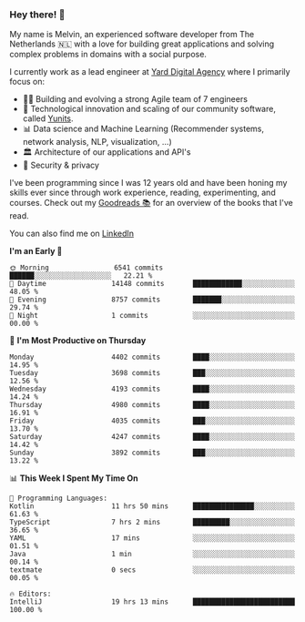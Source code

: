 ### Hey there! 👋

My name is Melvin, an experienced software developer from The Netherlands 🇳🇱 with a love for building great applications and solving complex problems in domains with a social purpose. 

I currently work as a lead engineer at [Yard Digital Agency](https://github.com/yardinternet) where I primarily focus on:

* 👏🏼 Building and evolving a strong Agile team of 7 engineers
* 🚀 Technological innovation and scaling of our community software, called [Yunits](https://www.yunits.com/).
* 📊 Data science and Machine Learning (Recommender systems, network analysis, NLP, visualization, ...)
* 🏛 Architecture of our applications and API's
* 🔐 Security & privacy

I've been programming since I was 12 years old and have been honing my skills ever since through work experience, reading, experimenting, and courses.
Check out my [Goodreads 📚](https://goodreads.com/melvinkoopmans) for an overview of the books that I've read. 

You can also find me on [LinkedIn](https://www.linkedin.com/in/melvinkoopmans)

<!--START_SECTION:waka-->
**I'm an Early 🐤** 

```text
🌞 Morning                6541 commits        ██████░░░░░░░░░░░░░░░░░░░   22.21 % 
🌆 Daytime                14148 commits       ████████████░░░░░░░░░░░░░   48.05 % 
🌃 Evening                8757 commits        ███████░░░░░░░░░░░░░░░░░░   29.74 % 
🌙 Night                  1 commits           ░░░░░░░░░░░░░░░░░░░░░░░░░   00.00 % 
```
📅 **I'm Most Productive on Thursday** 

```text
Monday                   4402 commits        ████░░░░░░░░░░░░░░░░░░░░░   14.95 % 
Tuesday                  3698 commits        ███░░░░░░░░░░░░░░░░░░░░░░   12.56 % 
Wednesday                4193 commits        ████░░░░░░░░░░░░░░░░░░░░░   14.24 % 
Thursday                 4980 commits        ████░░░░░░░░░░░░░░░░░░░░░   16.91 % 
Friday                   4035 commits        ███░░░░░░░░░░░░░░░░░░░░░░   13.70 % 
Saturday                 4247 commits        ████░░░░░░░░░░░░░░░░░░░░░   14.42 % 
Sunday                   3892 commits        ███░░░░░░░░░░░░░░░░░░░░░░   13.22 % 
```


📊 **This Week I Spent My Time On** 

```text
💬 Programming Languages: 
Kotlin                   11 hrs 50 mins      ███████████████░░░░░░░░░░   61.63 % 
TypeScript               7 hrs 2 mins        █████████░░░░░░░░░░░░░░░░   36.65 % 
YAML                     17 mins             ░░░░░░░░░░░░░░░░░░░░░░░░░   01.51 % 
Java                     1 min               ░░░░░░░░░░░░░░░░░░░░░░░░░   00.14 % 
textmate                 0 secs              ░░░░░░░░░░░░░░░░░░░░░░░░░   00.05 % 

🔥 Editors: 
IntelliJ                 19 hrs 13 mins      █████████████████████████   100.00 % 
```


<!--END_SECTION:waka-->
